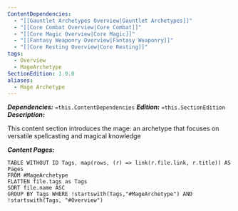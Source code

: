 ```yaml
---
ContentDependencies:
  - "[[Gauntlet Archetypes Overview|Gauntlet Archetypes]]"
  - "[[Core Combat Overview|Core Combat]]"
  - "[[Core Magic Overview|Core Magic]]"
  - "[[Fantasy Weaponry Overview|Fantasy Weaponry]]"
  - "[[Core Resting Overview|Core Resting]]"
tags:
  - Overview
  - MageArchetype
SectionEdition: 1.0.0
aliases:
  - Mage Archetype
---
```

***Dependencies:*** `=this.ContentDependencies`
***Edition:*** `=this.SectionEdition`
***Description:***

This content section introduces the mage: an archetype that focuses on versatile spellcasting and magical knowledge

***Content Pages:***
```dataview
TABLE WITHOUT ID Tags, map(rows, (r) => link(r.file.link, r.title)) AS Pages
FROM #MageArchetype  
FLATTEN file.tags as Tags
SORT file.name ASC
GROUP BY Tags WHERE !startswith(Tags,"#MageArchetype") AND !startswith(Tags, "#Overview")
```